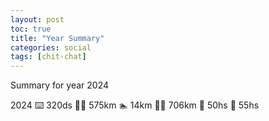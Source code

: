 ```yaml
---
layout: post
toc: true
title: "Year Summary"
categories: social
tags: [chit-chat]
---
```


Summary for year 2024

2024
⌨️ 320ds
🏃🏻 575km
🏊 14km
🚴🏻 706km
🎽 50hs
🎾 55hs
